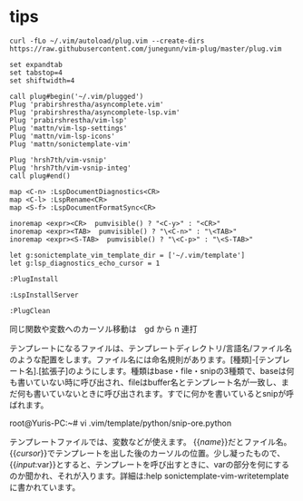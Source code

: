 # tips

```
curl -fLo ~/.vim/autoload/plug.vim --create-dirs https://raw.githubusercontent.com/junegunn/vim-plug/master/plug.vim
```

```
set expandtab
set tabstop=4
set shiftwidth=4

call plug#begin('~/.vim/plugged')
Plug 'prabirshrestha/asyncomplete.vim'
Plug 'prabirshrestha/asyncomplete-lsp.vim'
Plug 'prabirshrestha/vim-lsp'
Plug 'mattn/vim-lsp-settings'
Plug 'mattn/vim-lsp-icons'
Plug 'mattn/sonictemplate-vim'

Plug 'hrsh7th/vim-vsnip'
Plug 'hrsh7th/vim-vsnip-integ'
call plug#end()

map <C-n> :LspDocumentDiagnostics<CR>
map <C-l> :LspRename<CR>
map <S-f> :LspDocumentFormatSync<CR>

inoremap <expr><CR>  pumvisible() ? "<C-y>" : "<CR>"
inoremap <expr><TAB>  pumvisible() ? "\<C-n>" : "\<TAB>"
inoremap <expr><S-TAB>  pumvisible() ? "\<C-p>" : "\<S-TAB>"

let g:sonictemplate_vim_template_dir = ['~/.vim/template']
let g:lsp_diagnostics_echo_cursor = 1
```

```
:PlugInstall

:LspInstallServer

:PlugClean
```

同じ関数や変数へのカーソル移動は　gd から n 連打

テンプレートになるファイルは、テンプレートディレクトリ/言語名/ファイル名のような配置をします。ファイル名には命名規則があります。[種類]-[テンプレート名].[拡張子]のようにします。種類はbase・file・snipの3種類で、baseは何も書いていない時に呼び出され、fileはbuffer名とテンプレート名が一致し、まだ何も書いていないときに呼び出されます。すでに何かを書いているとsnipが呼ばれます。

root@Yuris-PC:~# vi .vim/template/python/snip-ore.python

テンプレートファイルでは、変数などが使えます。
{{_name_}}だとファイル名。{{_cursor_}}でテンプレートを出した後のカーソルの位置。少し凝ったもので、{{_input_:var}}とすると、テンプレートを呼び出すときに、varの部分を何にするのか聞かれ、それが入ります。詳細は:help sonictemplate-vim-writetemplateに書かれています。
